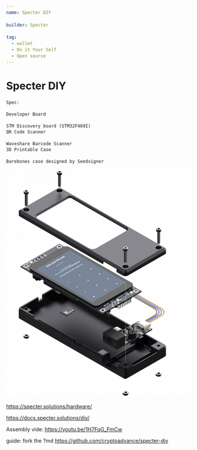 ```yaml
---
name: Specter DIY

builder: Specter

tag:
  - wallet
  - Do it Your Self
  - Open source
---
```


# Specter DIY

    Spec:

    Developer Board

    STM Discovery board (STM32F469I)
    QR Code Scanner

    Waveshare Barcode Scanner
    3D Printable Case

    Barebones case designed by Seedsigner

![device view](assets/2.jpeg)

https://specter.solutions/hardware/

https://docs.specter.solutions/diy/

Assembly vide: https://youtu.be/1H7FqG_FmCw

guide: fork the ?md https://github.com/cryptoadvance/specter-diy
